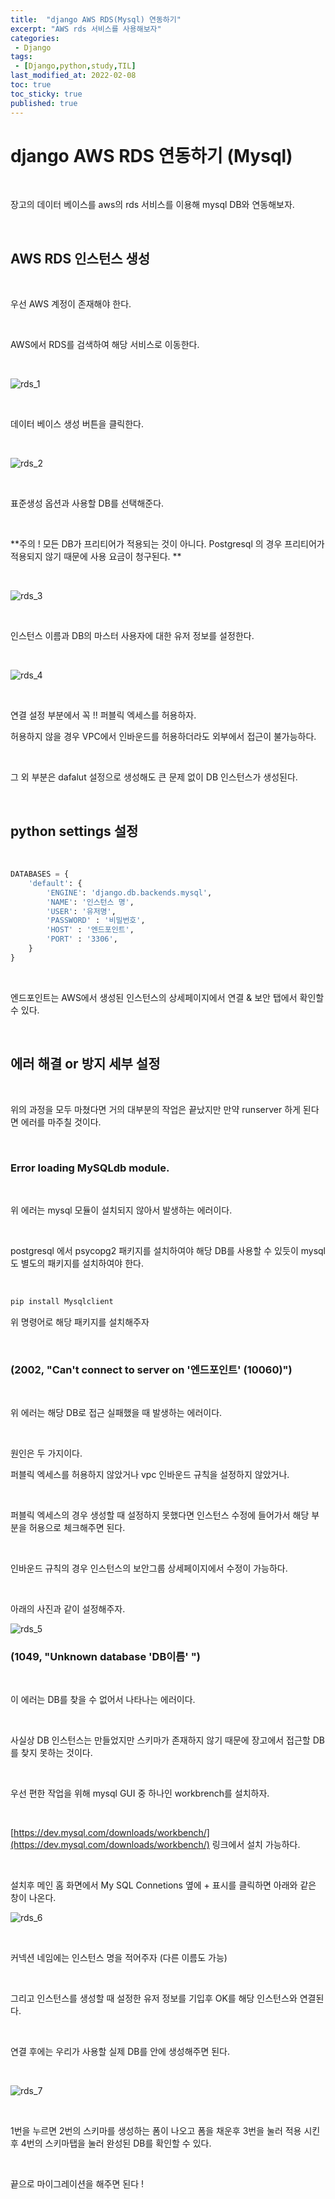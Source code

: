 ```yaml
---
title:  "django AWS RDS(Mysql) 연동하기"
excerpt: "AWS rds 서비스를 사용해보자"
categories:
 - Django
tags:
 - [Django,python,study,TIL]
last_modified_at: 2022-02-08
toc: true
toc_sticky: true
published: true
---
```


# django AWS RDS 연동하기 (Mysql)


<br>


장고의 데이터 베이스를 aws의 rds 서비스를 이용해 mysql DB와 연동해보자.


<br>


## AWS RDS 인스턴스 생성


<br>


우선 AWS 계정이 존재해야 한다.


<br>


AWS에서 RDS를 검색하여 해당 서비스로 이동한다.


<br>


![rds_1](\assets\images\django\rds_1.JPG)

<br>

데이터 베이스 생성 버튼을 클릭한다.

<br>

![rds_2](\assets\images\django\rds_2.JPG)

<br>

표준생성 옵션과 사용할 DB를 선택해준다.

<br>

**주의 ! 모든 DB가 프리티어가 적용되는 것이 아니다. Postgresql 의 경우 프리티어가 적용되지 않기 때문에 사용 요금이 청구된다. ** 

<br>

![rds_3](\assets\images\django\rds_3.JPG)

<br>

인스턴스 이름과 DB의 마스터 사용자에 대한 유저 정보를 설정한다.


<br>


![rds_4](\assets\images\django\rds_4.JPG)

<br>

연결 설정 부분에서 꼭 !! 퍼블릭 엑세스를 허용하자.

허용하지 않을 경우 VPC에서 인바운드를 허용하더라도 외부에서 접근이 불가능하다.

<br>

그 외 부분은 dafalut 설정으로 생성해도 큰 문제 없이 DB 인스턴스가 생성된다.

<br>

## python settings 설정


<br>


```python
DATABASES = {
    'default': {
        'ENGINE': 'django.db.backends.mysql',
        'NAME': '인스턴스 명',
        'USER': '유저명',
        'PASSWORD' : '비밀번호',
        'HOST' : '엔드포인트',
        'PORT' : '3306',
    }
}

```
<br>


엔드포인트는 AWS에서 생성된 인스턴스의 상세페이지에서 연결 & 보안 탭에서 확인할 수 있다.




<br>




## 에러 해결 or 방지 세부 설정

<br>

위의 과정을 모두 마쳤다면 거의 대부분의 작업은 끝났지만 만약 runserver 하게 된다면 에러를 마주칠 것이다.


<br>






### Error loading MySQLdb module.

<br>

위 에러는 mysql 모듈이 설치되지 않아서 발생하는 에러이다.

<br>

postgresql 에서 psycopg2 패키지를 설치하여야 해당 DB를 사용할 수 있듯이 mysql도 별도의 패키지를 설치하여야 한다.

<br>

```python
pip install Mysqlclient
```



위 명령어로 해당 패키지를 설치해주자


<br>


### (2002, "Can't connect to server on '엔드포인트' (10060)")

<br>

위 에러는 해당 DB로 접근 실패했을 때 발생하는 에러이다.

<br>

원인은 두 가지이다. 

퍼블릭 엑세스를 허용하지 않았거나 vpc 인바운드 규칙을 설정하지 않았거나.

<br>

퍼블릭 엑세스의 경우 생성할 때 설정하지 못했다면 인스턴스 수정에 들어가서 해당 부분을 허용으로 체크해주면 된다.

<br>

인바운드 규칙의 경우 인스턴스의 보안그룹 상세페이지에서 수정이 가능하다.

<br>

아래의 사진과 같이 설정해주자.



![rds_5](\assets\images\django\rds_5.JPG)





### (1049, "Unknown database 'DB이름' ")

<br>

이 에러는 DB를 찾을 수 없어서 나타나는 에러이다.

<br>

사실상 DB 인스턴스는 만들었지만 스키마가 존재하지 않기 때문에 장고에서 접근할 DB를 찾지 못하는 것이다.

<br>

우선 편한 작업을 위해 mysql GUI 중 하나인 workbrench를 설치하자.

<br>

[https://dev.mysql.com/downloads/workbench/](https://dev.mysql.com/downloads/workbench/) 링크에서 설치 가능하다.

<br>

설치후 메인 홈 화면에서 My SQL Connetions 옆에 + 표시를 클릭하면 아래와 같은 창이 나온다.





![rds_6](\assets\images\django\rds_6.JPG)

<br>

커넥션 네임에는 인스턴스 명을 적어주자 (다른 이름도 가능)

<br>

그리고 인스턴스를 생성할 때 설정한 유저 정보를 기입후 OK를 해당 인스턴스와 연결된다.

<br>

연결 후에는 우리가 사용할 실제 DB를 안에 생성해주면 된다.

<br>

![rds_7](\assets\images\django\rds_7.JPG)

<br>

1번을 누르면 2번의 스키마를 생성하는 폼이 나오고 폼을 채운후 3번을 눌러 적용 시킨 후 4번의 스키마탭을 눌러 완성된 DB를 확인할 수 있다.

<br>

끝으로 마이그레이션을 해주면 된다 !